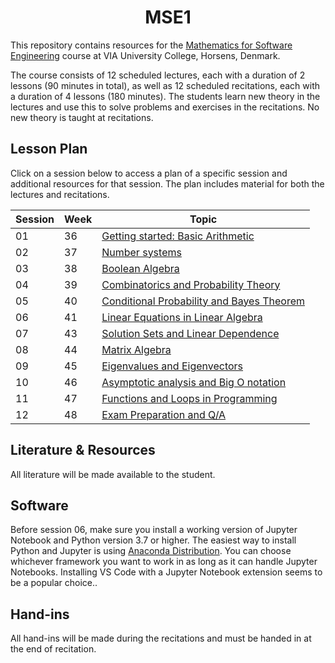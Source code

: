 <h1 align="center">MSE1</h1>

This repository contains resources for the [Mathematics for Software Engineering](https://en.via.dk/tmh-courses/mathematics-for-software-engineering?education=ict) course at VIA University College, Horsens, Denmark.

The course consists of 12 scheduled lectures, each with a duration of 2 lessons (90 minutes in total), as well as 12 scheduled recitations, each with a duration of 4 lessons (180 minutes). The students learn new theory in the lectures and use this to solve problems and exercises in the recitations. No new theory is taught at recitations.


## Lesson Plan

Click on a session below to access a plan of a specific session and additional resources for that session. The plan includes material for both the lectures and recitations.


| Session | Week | Topic |
|---------|------|-------|
| 01      | 36   | [Getting started: Basic Arithmetic](https://github.com/RBrooksDK/MAL1/blob/main/01%20Introduction%20-%20Machine%20learning%20fundamentals/README.md) |
| 02      | 37   | [Number systems](https://github.com/RBrooksDK/MAL1/blob/main/02%20Naive%20Bayes%20and%20support%20vector%20machines/README.md) |
| 03      | 38   | [Boolean Algebra](https://github.com/RBrooksDK/MAL1/blob/main/03%20Tree-based%20models/README.md) |
| 04      | 39   | [Combinatorics and Probability Theory](https://github.com/RBrooksDK/MAL1/blob/main/04%20The%20machine%20learning%20pipeline%20-%20Introduction%20to%20final%20project/README.md) |
| 05      | 40   | [Conditional Probability and Bayes Theorem](https://github.com/RBrooksDK/MAL1/blob/main/05%20Data%20preparation%20and%20feature%20engineering/README.md) |
| 06      | 41   | [Linear Equations in Linear Algebra](https://github.com/RBrooksDK/MAL1/blob/main/06%20Validation%20methods%20and%20performance%20metrics/README.md) |
| 07      | 43   | [Solution Sets and Linear Dependence](https://github.com/RBrooksDK/MAL1/blob/main/07%20The%20role%20of%20Linear%20Algebra%20in%20Machine%20Learning%20and%20AI/README.md) |
| 08      | 44   | [Matrix Algebra](https://github.com/RBrooksDK/MAL1/blob/main/08%20Regression/README.md) |
| 09      | 45   | [Eigenvalues and Eigenvectors](https://github.com/RBrooksDK/MAL1/blob/main/09%20Dimensionality%20reduction/README.md) |
| 10      | 46   | [Asymptotic analysis and Big O notation](https://github.com/RBrooksDK/MAL1/blob/main/10%20Clustering/README.md) |
| 11      | 47   | [Functions and Loops in Programming](https://github.com/RBrooksDK/MAL1/blob/main/11%20Introduction%20to%20neural%20networks/README.md) |
| 12      | 48   | [Exam Preparation and Q/A](https://github.com/RBrooksDK/MAL1/blob/main/12%20Perspectives%20in%20artificial%20intelligence/README.md) |


## Literature & Resources

All literature will be made available to the student.

## Software

Before session 06, make sure you install a working version of Jupyter Notebook and Python version 3.7 or higher. The easiest way to install Python and Jupyter is using [Anaconda Distribution](https://www.anaconda.com/products/distribution). You can choose whichever framework you want to work in as long as it can handle Jupyter Notebooks. Installing VS Code with a Jupyter Notebook extension seems to be a popular choice..

## Hand-ins

All hand-ins will be made during the recitations and must be handed in at the end of recitation.


